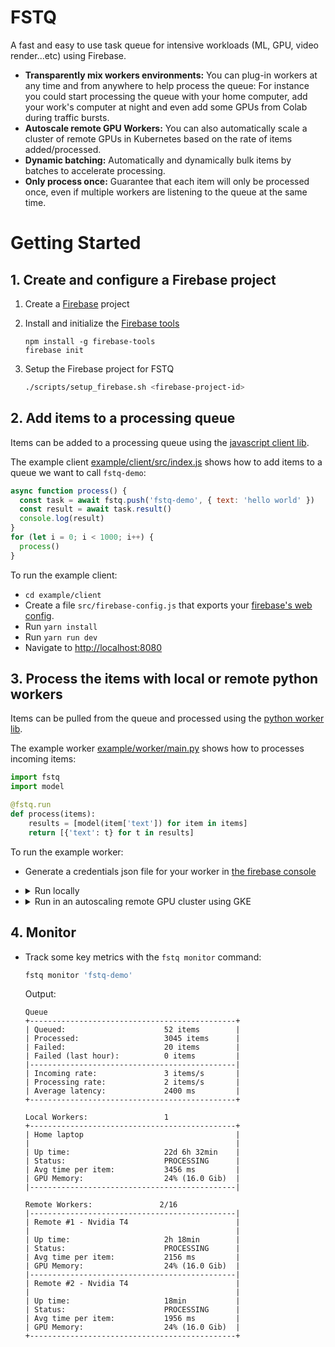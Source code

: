 # FSTQ

A fast and easy to use task queue for intensive workloads (ML, GPU, video
render...etc) using Firebase.

- **Transparently mix workers environments:** You can plug-in workers at any
  time and from anywhere to help process the queue: For instance you could start
  processing the queue with your home computer, add your work's computer at
  night and even add some GPUs from Colab during traffic bursts.
- **Autoscale remote GPU Workers:** You can also automatically scale a cluster of remote GPUs in Kubernetes based on the rate of items added/processed.
- **Dynamic batching:** Automatically and dynamically bulk items by batches
  to accelerate processing.
- **Only process once:** Guarantee that each item will only be processed once,
  even if multiple workers are listening to the queue at the same time.

# Getting Started

## 1. Create and configure a Firebase project

1. Create a [Firebase]() project
2. Install and initialize the [Firebase tools](#)

   ```
   npm install -g firebase-tools
   firebase init
   ```

3. Setup the Firebase project for FSTQ

   ```sh
   ./scripts/setup_firebase.sh <firebase-project-id>
   ```

## 2. Add items to a processing queue

Items can be added to a processing queue using the [javascript client lib](sdk/client-js).

The example client [example/client/src/index.js]() shows how to add items to a queue we want to call `fstq-demo`:

```js
async function process() {
  const task = await fstq.push('fstq-demo', { text: 'hello world' })
  const result = await task.result()
  console.log(result)
}
for (let i = 0; i < 1000; i++) {
  process()
}
```

To run the example client:

- `cd example/client`
- Create a file `src/firebase-config.js` that exports your [firebase's web config]().
- Run `yarn install`
- Run `yarn run dev`
- Navigate to [http://localhost:8080](http://localhost:8080)

## 3. Process the items with local or remote python workers

Items can be pulled from the queue and processed using the [python worker lib](sdl/worker-python).

The example worker [example/worker/main.py]() shows how to processes incoming items:

```python
import fstq
import model

@fstq.run
def process(items):
    results = [model(item['text']) for item in items]
    return [{'text': t} for t in results]
```

To run the example worker:

- Generate a credentials json file for your worker in [the firebase console](#)

- <details><summary>Run locally</summary>
  <p>

  - Make sure you've installed and setup [Docker](#).

  - Start the example worker using Docker

    ```sh
    cd example/worker
    ../../scripts/run_locally.sh . \
        --queue 'fstq-demo' \
        --credentials '/path/to/worker/credentials.json' \
        --max_batch_size 5
    ```

    </p>

- <details><summary>Run in an autoscaling remote GPU cluster using GKE</summary>
  <p>

  - Make sure you've installed and setup [gcloud](#).

  - Deploy the worker's image and attach a gpu node pool to the queue

    ```sh
    cd example/worker
    ../../scripts/deploy_gke.sh . \
        --queue 'fstq-demo' \
        --credentials '/path/to/worker/credentials.json' \
        --max_batch_size 5 \
        --gpu nvidia-t4 \
        --min_workers 0 \
        --max_workers 5
    ```

    </p>

## 4. Monitor

- Track some key metrics with the `fstq monitor` command:

  ```sh
  fstq monitor 'fstq-demo'
  ```

  Output:

  ```
  Queue
  +----------------------------------------------+
  | Queued:                      52 items        |
  | Processed:                   3045 items      |
  | Failed:                      20 items        |
  | Failed (last hour):          0 items         |
  |----------------------------------------------|
  | Incoming rate:               3 items/s       |
  | Processing rate:             2 items/s       |
  | Average latency:             2400 ms         |
  +----------------------------------------------+

  Local Workers:                 1
  +----------------------------------------------+
  | Home laptop                                  |
  |                                              |
  | Up time:                     22d 6h 32min    |
  | Status:                      PROCESSING      |
  | Avg time per item:           3456 ms         |
  | GPU Memory:                  24% (16.0 Gib)  |
  |----------------------------------------------|

  Remote Workers:               2/16
  |----------------------------------------------|
  | Remote #1 - Nvidia T4                        |
  |                                              |
  | Up time:                     2h 18min        |
  | Status:                      PROCESSING      |
  | Avg time per item:           2156 ms         |
  | GPU Memory:                  24% (16.0 Gib)  |
  |----------------------------------------------|
  | Remote #2 - Nvidia T4                        |
  |                                              |
  | Up time:                     18min           |
  | Status:                      PROCESSING      |
  | Avg time per item:           1956 ms         |
  | GPU Memory:                  24% (16.0 Gib)  |
  +----------------------------------------------+
  ```
